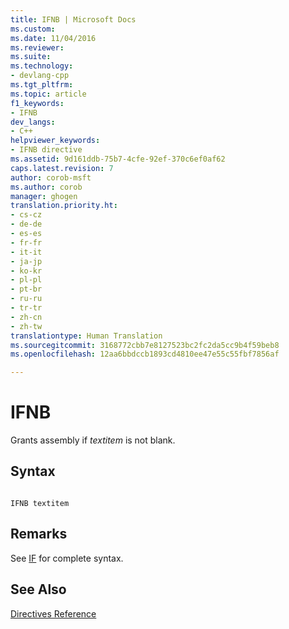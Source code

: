 ```yaml
---
title: IFNB | Microsoft Docs
ms.custom: 
ms.date: 11/04/2016
ms.reviewer: 
ms.suite: 
ms.technology:
- devlang-cpp
ms.tgt_pltfrm: 
ms.topic: article
f1_keywords:
- IFNB
dev_langs:
- C++
helpviewer_keywords:
- IFNB directive
ms.assetid: 9d161ddb-75b7-4cfe-92ef-370c6ef0af62
caps.latest.revision: 7
author: corob-msft
ms.author: corob
manager: ghogen
translation.priority.ht:
- cs-cz
- de-de
- es-es
- fr-fr
- it-it
- ja-jp
- ko-kr
- pl-pl
- pt-br
- ru-ru
- tr-tr
- zh-cn
- zh-tw
translationtype: Human Translation
ms.sourcegitcommit: 3168772cbb7e8127523bc2fc2da5cc9b4f59beb8
ms.openlocfilehash: 12aa6bbdccb1893cd4810ee47e55c55fbf7856af

---
```

# IFNB
Grants assembly if *textitem* is not blank.  
  
## Syntax  
  
```  
  
IFNB textitem  
```  
  
## Remarks  
 See [IF](../../assembler/masm/if-masm.md) for complete syntax.  
  
## See Also  
 [Directives Reference](../../assembler/masm/directives-reference.md)


<!--HONumber=Jan17_HO2-->


